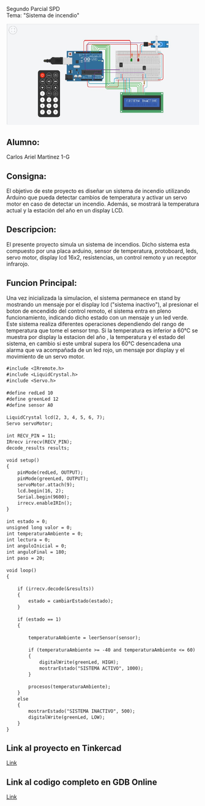 Segundo Parcial SPD  
 Tema: "Sistema de incendio"  


![Imagen del proyecto](sistemaDeIncendio.jpg "Sistema de incendio")
## Alumno:
Carlos Ariel Martinez 1-G

## Consigna:
El objetivo de este proyecto es diseñar un sistema de incendio utilizando Arduino que pueda
detectar cambios de temperatura y activar un servo motor en caso de detectar un incendio.
Además, se mostrará la temperatura actual y la estación del año en un display LCD.


## Descripcion:
El presente proyecto simula un sistema de incendios. Dicho sistema esta compuesto por una placa arduino, sensor de temperatura,  protoboard, leds, servo motor, display lcd 16x2, resistencias, un control remoto y un receptor infrarojo. 

## Funcion Principal:



Una vez inicializada la simulacion, el sistema permanece en stand by mostrando un mensaje por el display lcd ("sistema inactivo"), al presionar el boton de encendido del control remoto, el sistema entra en pleno funcionamiento, indicando dicho estado con un mensaje y un led verde. 
Este sistema realiza diferentes operaciones dependiendo del rango de temperatura que tome el sensor tmp. Si la temperatura es inferior a 60°C se muestra por display la estacion del año , la temperatura y el estado del sistema, en cambio si este umbral supera los 60°C desencadena una alarma que va acompañada de un led rojo, un mensaje por display y el movimiento de un servo motor.

```
#include <IRremote.h>
#include <LiquidCrystal.h>
#include <Servo.h>

#define redLed 10
#define greenLed 12
#define sensor A0

LiquidCrystal lcd(2, 3, 4, 5, 6, 7);
Servo servoMotor;

int RECV_PIN = 11;
IRrecv irrecv(RECV_PIN);
decode_results results;

void setup()
{
    pinMode(redLed, OUTPUT);
    pinMode(greenLed, OUTPUT);
    servoMotor.attach(9);
    lcd.begin(16, 2);
    Serial.begin(9600);
    irrecv.enableIRIn();
}

int estado = 0;
unsigned long valor = 0;
int temperaturaAmbiente = 0;
int lectura = 0;
int anguloInicial = 0; 
int anguloFinal = 180; 
int paso = 20;         

void loop()
{

    if (irrecv.decode(&results))
    {
        estado = cambiarEstado(estado);
    }
 
    if (estado == 1)
    {

        temperaturaAmbiente = leerSensor(sensor);

        if (temperaturaAmbiente >= -40 and temperaturaAmbiente <= 60)
        {
            digitalWrite(greenLed, HIGH);
          	mostrarEstado("SISTEMA ACTIVO", 1000);
        }
      
        procesos(temperaturaAmbiente);
    }
    else
    {
        mostrarEstado("SISTEMA INACTIVO", 500);
        digitalWrite(greenLed, LOW);
    }
}
```

## Link al proyecto en Tinkercad
[Link](https://www.tinkercad.com/things/79ESsgdAia7-copy-of-2do-parcial/editel?sharecode=q3Z8gJX6uusOfFdIetwR3k6cmZfnc4SPvQZaBZatIXg)

## Link al codigo completo en GDB Online
[Link](https://onlinegdb.com/Xpa4JtnaT)
